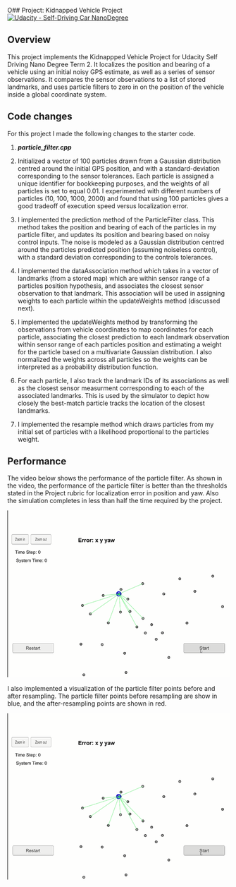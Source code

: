 O## Project: Kidnapped Vehicle Project [![Udacity - Self-Driving Car NanoDegree](https://s3.amazonaws.com/udacity-sdc/github/shield-carnd.svg)](http://www.udacity.com/drive)

Overview
---
This project implements the Kidnappped Vehicle Project for Udacity Self Driving Nano Degree Term 2. It localizes the position and bearing of a vehicle using an initial noisy GPS estimate, as well as a series of sensor observations. It compares the sensor observations to a list of stored landmarks, and uses particle filters to zero in on the position of the vehicle inside a global coordinate system.

Code changes
---
For this project I made the following changes to the starter code.

1. __*particle_filter.cpp*__

1. Initialized a vector of 100 particles drawn from a Gaussian distribution centred around the initial GPS position, and with a standard-deviation corresponding to the sensor tolerances. Each particle is assigned a unique identifier for bookkeeping purposes, and the weights of all particles is set to equal 0.01. I experimented with different numbers of particles (10, 100, 1000, 2000) and found that using 100 particles gives a good tradeoff of execution speed versus localization error.
2. I implemented the prediction method of the ParticleFilter class. This method takes the position and bearing of each of the particles in my particle filter, and updates its position and bearing based on noisy control inputs. The noise is modeled as a Gaussian distribution centred around the particles predicted position (assuming noiseless control), with a standard deviation corresponding to the controls tolerances.
3. I implemented the dataAssociation method which takes in a vector of landmarks (from a stored map) which are within sensor range of a particles position hypothesis, and associates the closest sensor observation to that landmark. This association will be used in assigning weights to each particle within the updateWeights method (discussed next).
4. I implemented the updateWeights method by transforming the observations from vehicle coordinates to map coordinates for each particle, associating the closest prediction to each landmark observation within sensor range of each particles position and estimating a weight for the particle based on a multivariate Gaussian distribution. I also normalized the weights across all particles so the weights can be interpreted as a probability distribution function.
5. For each particle, I also track the landmark IDs of its associations as well as the closest sensor measurment corresponding to each of the associated landmarks. This is used by the simulator to depict how closely the best-match particle tracks the location of the closest landmarks.
6. I implemented the resample method which draws particles from my initial set of particles with a likelihood proportional to the particles weight.

Performance
---
The video below shows the performance of the particle filter. As shown in the video, the performance of the particle filter is better than the thresholds stated in the Project rubric for localization error in position and yaw. Also the simulation completes in less than half the time required by the project.

[![Particle Filter Simulation](https://github.com/calvinhobbes119/Kidnappped-Vehicle-Project/blob/master/Untitled.png)](https://youtu.be/DiNmNsk03V0)

I also implemented a visualization of the particle filter points before and after resampling. The particle filter points before resampling are show in blue, and the after-resampling points are shown in red.

[![Particle Filter Points](https://github.com/calvinhobbes119/Kidnappped-Vehicle-Project/blob/master/Untitled.png)](https://youtu.be/8oSff9zLmrU)
